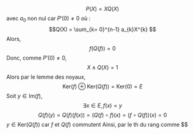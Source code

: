 $$P(X) = XQ(X)$$
avec $a_{0}$ non nul car $P'(0) \neq 0$
où : 
$$Q(X) = \sum_{k= 0}^{n-1} a_{k}X^{k} $$
Alors, 
$$f(Q(f)) = 0$$
Donc, comme $P'(0) \neq 0$, 
$$X \wedge Q(X) = 1$$
Alors par le lemme des noyaux, 
$$\mathrm{Ker}(f) \oplus \mathrm{Ker}(Q(f)) = \mathrm{Ker}(0) = E$$
Soit $y \in \mathrm{Im}(f)$, 
$$\exists x \in E, f(x) = y$$
$$Q(f)(y) = Q(f)(f(x))= (Q(f) \circ f)(x) = (f \circ Q(f))(x) = 0$$
$y \in \mathrm{Ker}(Q(f))$ car $f$ et $Q(f)$ commutent
Ainsi, par le th du rang comme $$